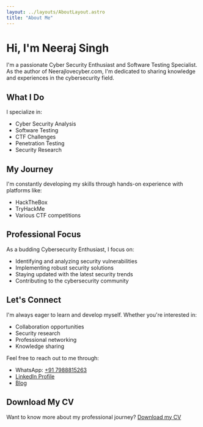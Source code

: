 ```yaml
---
layout: ../layouts/AboutLayout.astro
title: "About Me"
---
```


# Hi, I'm Neeraj Singh

I'm a passionate Cyber Security Enthusiast and Software Testing Specialist. As the author of Neerajlovecyber.com, I'm dedicated to sharing knowledge and experiences in the cybersecurity field.

## What I Do

I specialize in:
- Cyber Security Analysis
- Software Testing
- CTF Challenges
- Penetration Testing
- Security Research

## My Journey

I'm constantly developing my skills through hands-on experience with platforms like:
- HackTheBox
- TryHackMe
- Various CTF competitions

## Professional Focus

As a budding Cybersecurity Enthusiast, I focus on:
- Identifying and analyzing security vulnerabilities
- Implementing robust security solutions
- Staying updated with the latest security trends
- Contributing to the cybersecurity community



## Let's Connect

I'm always eager to learn and develop myself. Whether you're interested in:
- Collaboration opportunities
- Security research
- Professional networking
- Knowledge sharing

Feel free to reach out to me through:
- WhatsApp: [+91 7988815263](https://wa.me/917988815263)
- [LinkedIn Profile](https://www.linkedin.com/in/neerajlovecyber/)
- [Blog](https://neerajlovecyber.com)

## Download My CV

Want to know more about my professional journey? [Download my CV](/cv.pdf)

